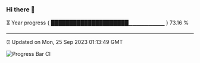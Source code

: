### Hi there 👋

⏳ Year progress { █████████████████████▁▁▁▁▁▁▁▁▁ } 73.16 %

---

⏰ Updated on Mon, 25 Sep 2023 01:13:49 GMT

![Progress Bar CI](https://github.com/ZhaoGui/ZhaoGui/workflows/Progress%20Bar%20CI/badge.svg)
